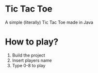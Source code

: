 # Tic Tac Toe
A simple (literally) Tic Tac Toe made in Java

# How to play?
1. Build the project
2. Insert players name
3. Type 0-8 to play

